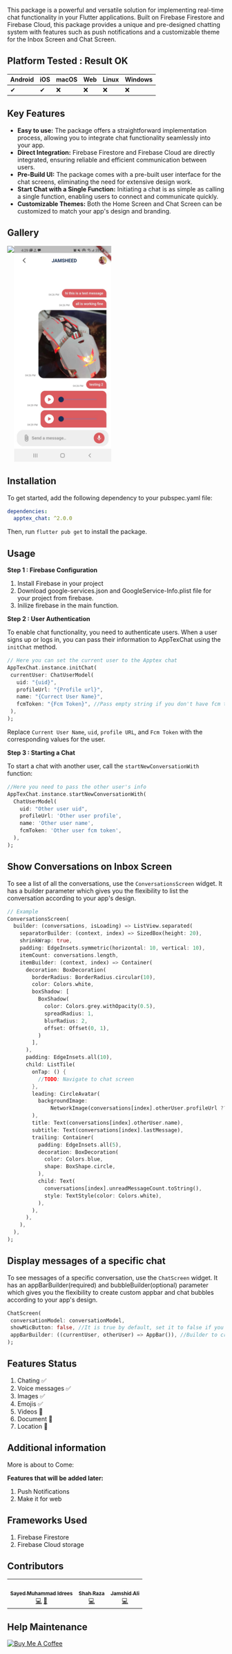  This package is a powerful and versatile solution for implementing real-time chat functionality in your Flutter applications. Built on Firebase Firestore and Firebase Cloud, this package provides a unique and pre-designed chatting system with features such as push notifications and a customizable theme for the Inbox Screen and Chat Screen.



## Platform Tested : Result OK

| Android | iOS | macOS | Web | Linux | Windows |
|---------|-----|-------|-----|-------|---------|
| ✔       | ✔   | :x:   | :x: |  :x:  |   :x:   |


## Key Features
* <b>Easy to use:</b> The package offers a straightforward implementation process, allowing you to integrate chat functionality seamlessly into your app.
* <b>Direct Integration:</b> Firebase Firestore and Firebase Cloud are directly integrated, ensuring reliable and efficient communication between users.
* <b>Pre-Build UI:</b> The package comes with a pre-built user interface for the chat screens, eliminating the need for extensive design work.
* <b>Start Chat with a Single Function:</b> Initiating a chat is as simple as calling a single function, enabling users to connect and communicate quickly.
* <b>Customizable Themes:</b> Both the Home Screen and Chat Screen can be customized to match your app's design and branding.


## Gallery
<div style="display:flex">
<code><img height="500px" src="https://raw.githubusercontent.com/XeroDays/apptex_chat/main/imgs/Messages.png"></code>
<code><img height="500px" src="https://raw.githubusercontent.com/XeroDays/apptex_chat/main/imgs/Chats.png"></code>
</div>

## Installation

To get started, add the following dependency to your pubspec.yaml file:

```yaml
dependencies:
  apptex_chat: ^2.0.0
```

Then, run `flutter pub get` to install the package.


## Usage

**Step 1 : Firebase Configuration**
 1. Install Firebase in your project
 2. Download google-services.json and GoogleService-Info.plist file for your project from firebase.
 3. Inilize firebase in the main function.

**Step 2 : User Authentication**

To enable chat functionality, you need to authenticate users. When a user signs up or logs in, you can pass their information to AppTexChat using the `initChat` method.
 ```dart
// Here you can set the current user to the Apptex chat
AppTexChat.instance.initChat(
  currentUser: ChatUserModel(
    uid: "{uid}",
    profileUrl: "{Profile url}",
    name: "{Currect User Name}",
    fcmToken: "{Fcm Token}", //Pass empty string if you don't have fcm token
  ),
);
```
Replace `Current User Name`, `uid`, `profile URL`, and `Fcm Token` with the corresponding values for the user.



**Step 3 : Starting a Chat**

To start a chat with another user, call the `startNewConversationWith` function:

 ```dart
 //Here you need to pass the other user's info
 AppTexChat.instance.startNewConversationWith(
   ChatUserModel(
     uid: "Other user uid",
     profileUrl: 'Other user profile',
     name: 'Other user name',
     fcmToken: 'Other user fcm token',
   ),
 );
```


## Show Conversations on Inbox Screen

To see a list of all the conversations, use the `ConversationsScreen` widget. It has a builder parameter which gives you the flexibility to list the conversation according to your app's design.
 ```dart
// Example 
ConversationsScreen(
   builder: (conversations, isLoading) => ListView.separated(
     separatorBuilder: (context, index) => SizedBox(height: 20),
     shrinkWrap: true,
     padding: EdgeInsets.symmetric(horizontal: 10, vertical: 10),
     itemCount: conversations.length,
     itemBuilder: (context, index) => Container(
       decoration: BoxDecoration(
         borderRadius: BorderRadius.circular(10),
         color: Colors.white,
         boxShadow: [
           BoxShadow(
             color: Colors.grey.withOpacity(0.5),
             spreadRadius: 1,
             blurRadius: 2,
             offset: Offset(0, 1),
           )
         ],
       ),
       padding: EdgeInsets.all(10),
       child: ListTile(
         onTap: () {
           //TODO: Navigate to chat screen
         },
         leading: CircleAvatar(
           backgroundImage:
               NetworkImage(conversations[index].otherUser.profileUrl ?? ''),
         ),
         title: Text(conversations[index].otherUser.name),
         subtitle: Text(conversations[index].lastMessage),
         trailing: Container(
           padding: EdgeInsets.all(5),
           decoration: BoxDecoration(
             color: Colors.blue,
             shape: BoxShape.circle,
           ),
           child: Text(
             conversations[index].unreadMessageCount.toString(),
             style: TextStyle(color: Colors.white),
           ),
         ),
       ),
     ),
   ),
 );
```


## Display messages of a specific chat

To see messages of a specific conversation, use the `ChatScreen` widget. It has an appBarBuilder(required) and 
bubbleBuilder(optional) parameter which gives you the flexibility to create custom appbar and chat bubbles according to your app's design.

 ```dart
ChatScreen(
  conversationModel: conversationModel, 
  showMicButton: false, //It is true by default, set it to false if you don't want voice messages
  appBarBuilder: ((currentUser, otherUser) => AppBar()), //Builder to create custom AppBar
);
```



## Features Status
1. Chating ✅ 
2. Voice messages ✅ 
3. Images ✅ 
4. Emojis ✅ 
5. Videos 🚫
6. Document 🚫
7. Location 🚫


## Additional information

More is about to Come:

**Features that will be added later:**
1. Push Notifications
2. Make it for web


## Frameworks Used
1. Firebase Firestore
2. Firebase Cloud storage


## Contributors

<!-- ALL-CONTRIBUTORS-LIST:START - Do not remove or modify this section -->
<!-- prettier-ignore-start -->
<!-- markdownlint-disable -->
<table>
  <tr>
    <td align="center"><a href="https://github.com/XeroDays"><img src="https://avatars.githubusercontent.com/u/38852291?v=4" width="100px;" alt=""/><br /><sub><b>Sayed Muhammad Idrees</b></sub></a><br />
    <a href="https://github.com/XeroDays" title="Code">💻</a> <a href="https://github.com/XeroDays" title="Design">🎨</a></td>
    <td align="center"><a href="https://github.com/ShahSomething"><img src="https://avatars.githubusercontent.com/u/63047096?v=4" width="100px;" alt=""/><br /><sub><b>Shah Raza</b></sub></a><br /><a href="https://github.com/ShahSomething" title="Code">💻</a></td>
    <td align="center"><a href="https://github.com/mrcse"><img src="https://avatars.githubusercontent.com/u/73348512?v=4" width="100px;" alt=""/><br /><sub><b>Jamshid Ali</b></sub></a><br /><a href="https://github.com/mrcse" title="Code">💻</a></td>
  </tr>
</table>


## Help Maintenance


<a href="https://www.buymeacoffee.com/sayedidrees" target="_blank"><img src="https://www.buymeacoffee.com/assets/img/custom_images/purple_img.png" alt="Buy Me A Coffee" style="height: auto !important;width: auto !important;" ></a>
